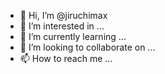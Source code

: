 - 👋 Hi, I’m @jiruchimax
- 👀 I’m interested in ...
- 🌱 I’m currently learning ...
- 💞️ I’m looking to collaborate on ...
- 📫 How to reach me ...

<!---
jiruchimax/jiruchimax is a ✨ special ✨ repository because its `README.md` (this file) appears on your GitHub profile.
You can click the Preview link to take a look at your changes.
--->
